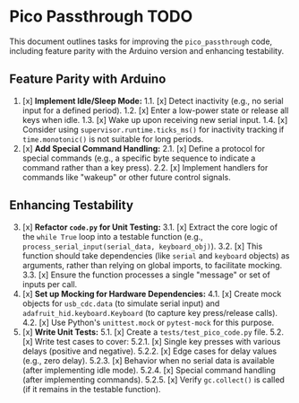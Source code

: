 # Pico Passthrough TODO

This document outlines tasks for improving the `pico_passthrough` code, including feature parity with the Arduino version and enhancing testability.

## Feature Parity with Arduino

1. [x] **Implement Idle/Sleep Mode:**
    1.1. [x] Detect inactivity (e.g., no serial input for a defined period).
    1.2. [x] Enter a low-power state or release all keys when idle.
    1.3. [x] Wake up upon receiving new serial input.
    1.4. [x] Consider using `supervisor.runtime.ticks_ms()` for inactivity tracking if `time.monotonic()` is not suitable for long periods.
2. [x] **Add Special Command Handling:**
    2.1. [x] Define a protocol for special commands (e.g., a specific byte sequence to indicate a command rather than a key press).
    2.2. [x] Implement handlers for commands like "wakeup" or other future control signals.

## Enhancing Testability

3. [x] **Refactor `code.py` for Unit Testing:**
    3.1. [x] Extract the core logic of the `while True` loop into a testable function (e.g., `process_serial_input(serial_data, keyboard_obj)`).
    3.2. [x] This function should take dependencies (like `serial` and `keyboard` objects) as arguments, rather than relying on global imports, to facilitate mocking.
    3.3. [x] Ensure the function processes a single "message" or set of inputs per call.
4. [x] **Set up Mocking for Hardware Dependencies:**
    4.1. [x] Create mock objects for `usb_cdc.data` (to simulate serial input) and `adafruit_hid.keyboard.Keyboard` (to capture key press/release calls).
    4.2. [x] Use Python's `unittest.mock` or `pytest-mock` for this purpose.
5. [x] **Write Unit Tests:**
    5.1. [x] Create a `tests/test_pico_code.py` file.
    5.2. [x] Write test cases to cover:
        5.2.1. [x] Single key presses with various delays (positive and negative).
        5.2.2. [x] Edge cases for delay values (e.g., zero delay).
        5.2.3. [x] Behavior when no serial data is available (after implementing idle mode).
        5.2.4. [x] Special command handling (after implementing commands).
        5.2.5. [x] Verify `gc.collect()` is called (if it remains in the testable function).
